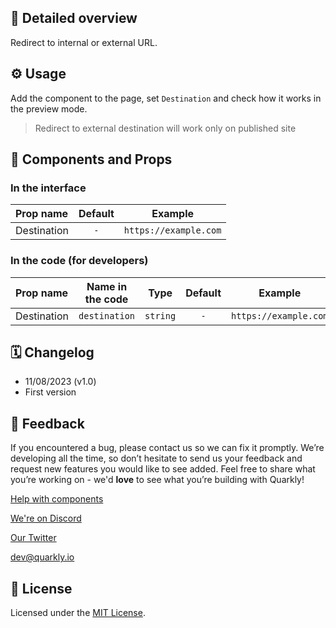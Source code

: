 ## 📖 Detailed overview

Redirect to internal or external URL.

## ⚙️ Usage

Add the component to the page, set `Destination` and check how it works in the preview mode.

> Redirect to external destination will work only on published site

## 🧩 Components and Props

### In the interface

| Prop name   | Default |        Example        |
| :---------- | :-----: | :-------------------: |
| Destination |   `-`   | `https://example.com` |

### In the code (for developers)

| Prop name   | Name in the code |   Type   | Default |        Example        |
| :---------- | :--------------: | :------: | :-----: | :-------------------: |
| Destination |  `destination`   | `string` |   `-`   | `https://example.com` |

## 🗓 Changelog

-   11/08/2023 (v1.0)
-   First version

## 📮 Feedback

If you encountered a bug, please contact us so we can fix it promptly. We’re developing all the time, so don’t hesitate to send us your feedback and request new features you would like to see added. Feel free to share what you’re working on - we'd **love** to see what you’re building with Quarkly!

[Help with components](https://community.quarkly.io/c/requests/11)

[We're on Discord](https://discord.gg/SuF9vCMJGW)

[Our Twitter](https://twitter.com/quarklyapp)

[dev@quarkly.io](mailto:dev@quarkly.io)

## 📝 License

Licensed under the [MIT License](https://raw.githubusercontent.com/quarkly/community-kit/master/LICENSE).
